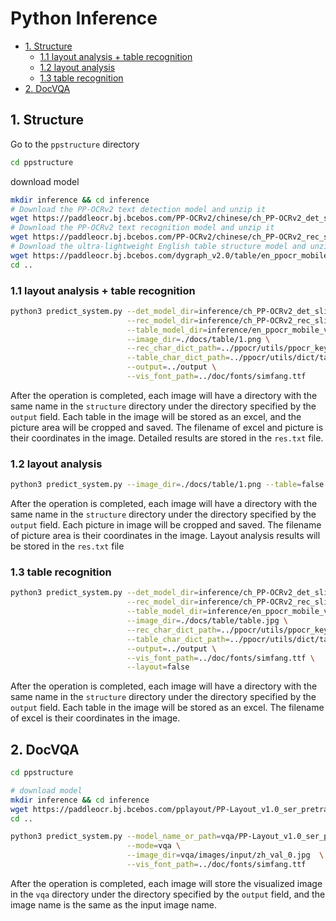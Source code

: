 # Python Inference

- [1. Structure](#1)
  - [1.1 layout analysis + table recognition](#1.1)
  - [1.2 layout analysis](#1.2)
  - [1.3 table recognition](#1.3)
- [2. DocVQA](#2)

<a name="1"></a>
## 1. Structure
Go to the `ppstructure` directory

```bash
cd ppstructure
````

download model

```bash
mkdir inference && cd inference
# Download the PP-OCRv2 text detection model and unzip it
wget https://paddleocr.bj.bcebos.com/PP-OCRv2/chinese/ch_PP-OCRv2_det_slim_quant_infer.tar && tar xf ch_PP-OCRv2_det_slim_quant_infer.tar
# Download the PP-OCRv2 text recognition model and unzip it
wget https://paddleocr.bj.bcebos.com/PP-OCRv2/chinese/ch_PP-OCRv2_rec_slim_quant_infer.tar && tar xf ch_PP-OCRv2_rec_slim_quant_infer.tar
# Download the ultra-lightweight English table structure model and unzip it
wget https://paddleocr.bj.bcebos.com/dygraph_v2.0/table/en_ppocr_mobile_v2.0_table_structure_infer.tar && tar xf en_ppocr_mobile_v2.0_table_structure_infer.tar
cd ..
```
<a name="1.1"></a>
### 1.1 layout analysis + table recognition
```bash
python3 predict_system.py --det_model_dir=inference/ch_PP-OCRv2_det_slim_quant_infer \
                          --rec_model_dir=inference/ch_PP-OCRv2_rec_slim_quant_infer \
                          --table_model_dir=inference/en_ppocr_mobile_v2.0_table_structure_infer \
                          --image_dir=./docs/table/1.png \
                          --rec_char_dict_path=../ppocr/utils/ppocr_keys_v1.txt \
                          --table_char_dict_path=../ppocr/utils/dict/table_structure_dict.txt \
                          --output=../output \
                          --vis_font_path=../doc/fonts/simfang.ttf
```
After the operation is completed, each image will have a directory with the same name in the `structure` directory under the directory specified by the `output` field. Each table in the image will be stored as an excel, and the picture area will be cropped and saved. The filename of excel and picture is their coordinates in the image. Detailed results are stored in the `res.txt` file.

<a name="1.2"></a>
### 1.2 layout analysis
```bash
python3 predict_system.py --image_dir=./docs/table/1.png --table=false --ocr=false --output=../output/
```
After the operation is completed, each image will have a directory with the same name in the `structure` directory under the directory specified by the `output` field. Each picture in image will be cropped and saved. The filename of picture area is their coordinates in the image. Layout analysis results will be stored in the `res.txt` file

<a name="1.3"></a>
### 1.3 table recognition
```bash
python3 predict_system.py --det_model_dir=inference/ch_PP-OCRv2_det_slim_quant_infer \
                          --rec_model_dir=inference/ch_PP-OCRv2_rec_slim_quant_infer \
                          --table_model_dir=inference/en_ppocr_mobile_v2.0_table_structure_infer \
                          --image_dir=./docs/table/table.jpg \
                          --rec_char_dict_path=../ppocr/utils/ppocr_keys_v1.txt \
                          --table_char_dict_path=../ppocr/utils/dict/table_structure_dict.txt \
                          --output=../output \
                          --vis_font_path=../doc/fonts/simfang.ttf \
                          --layout=false
```
After the operation is completed, each image will have a directory with the same name in the `structure` directory under the directory specified by the `output` field. Each table in the image will be stored as an excel. The filename of excel is their coordinates in the image.

<a name="2"></a>
## 2. DocVQA

```bash
cd ppstructure

# download model
mkdir inference && cd inference
wget https://paddleocr.bj.bcebos.com/pplayout/PP-Layout_v1.0_ser_pretrained.tar && tar xf PP-Layout_v1.0_ser_pretrained.tar
cd ..

python3 predict_system.py --model_name_or_path=vqa/PP-Layout_v1.0_ser_pretrained/ \
                          --mode=vqa \
                          --image_dir=vqa/images/input/zh_val_0.jpg  \
                          --vis_font_path=../doc/fonts/simfang.ttf
```
After the operation is completed, each image will store the visualized image in the `vqa` directory under the directory specified by the `output` field, and the image name is the same as the input image name.
